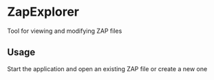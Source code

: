 # ZapExplorer
Tool for viewing and modifying ZAP files <br/>

## Usage
Start the application and open an existing ZAP file or create a new one
